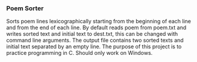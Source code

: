 ### Poem Sorter
Sorts poem lines lexicographically starting from the beginning of each line and from the end of each line. By default reads poem from poem.txt and writes sorted text and initial text to dest.txt, this can be changed with command line arguments. The output file contains two sorted texts and initial text separated by an empty line. The purpose of this project is to practice programming in C.
Should only work on Windows.
